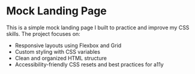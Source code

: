 # Mock Landing Page

This is a simple mock landing page I built to practice and improve my CSS skills. The project focuses on:

- Responsive layouts using Flexbox and Grid
- Custom styling with CSS variables
- Clean and organized HTML structure
- Accessibility-friendly CSS resets and best practices for a11y

